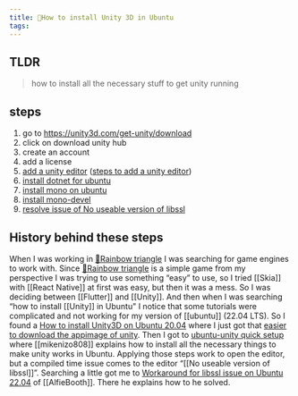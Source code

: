 ```yaml
---
title: 🌱How to install Unity 3D in Ubuntu
tags:
---
```


## TLDR
> how to install all the necessary stuff to get unity running

## steps
1. go to https://unity3d.com/get-unity/download
2. click on download unity hub
3. create an account
4. add a license
5. [add a unity editor](/Extracts/add%20a%20unity%20editor.md) ([steps to add a unity editor](/Extracts/steps%20to%20add%20a%20unity%20editor.md))
6. [install dotnet for ubuntu](/Extracts/install%20dotnet%20for%20ubuntu.md)
7. [install mono on ubuntu](/Extracts/install%20mono%20on%20ubuntu.md)
8. [install mono-devel](/Extracts/install%20mono-devel.md)
9. [resolve issue of No useable version of libssl](/Extracts/resolve%20issue%20of%20No%20useable%20version%20of%20libssl.md)

## History behind these steps
When I was working in [🌱Rainbow triangle](/🌱Rainbow%20triangle.md) I was searching for game engines to work with. Since [🌱Rainbow triangle](/🌱Rainbow%20triangle.md) is a simple game from my perspective I was trying to use something “easy” to use, so I tried [[Skia]] with [[React Native]] at first was easy, but then it was a mess. So I was deciding between [[Flutter]] and [[Unity]]. And then when I was searching “how to install [[Unity]] in Ubuntu" I notice that some tutorials were complicated and not working for my version of [[ubuntu]] (22.04 LTS). So I found a [How to install Unity3D on Ubuntu 20.04](/Bibliography/How%20to%20install%20Unity3D%20on%20Ubuntu%2020.04.md) where I just got that [easier to download the appimage of unity](/Extracts/easier%20to%20download%20the%20appimage%20of%20unity.md). Then I got to [ubuntu-unity quick setup](/Bibliography/ubuntu-unity%20quick%20setup.md) where [[mikenizo808]] explains how to install all the necessary things to make unity works in Ubuntu. Applying those steps work to open the editor, but a compiled time issue comes to the editor “[[No useable version of libssl]]”. Searching a little got me to [Workaround for libssl issue on Ubuntu 22.04](/Bibliography/Workaround%20for%20libssl%20issue%20on%20Ubuntu%2022.04.md) of [[AlfieBooth]]. There he explains how to he solved.
